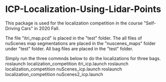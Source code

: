 # ICP-Localization-Using-Lidar-Points
This package is used for the localization competition in the course "Self-Driving Cars" in 2020 Fall.

The file "itri_map.pcd" is placed in the "test" folder.
The all files of nuScenes map segmentations are placed in the "nuscenes_maps" folder under "test" folder.
All bag files are placed in the "test" folder.

Simply run the three commnds below to do the localizations for three bags.
roslaunch localization_competition itri_icp.launch
roslaunch localization_competition nuScenes_icp.launch
roslaunch localization_competition nuScenes2_icp.launch
